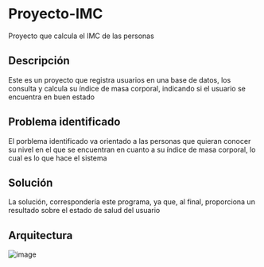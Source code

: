 # Proyecto-IMC
Proyecto que calcula el IMC de las personas
## Descripción
Este es un proyecto que registra usuarios en una base de datos, los consulta y calcula su índice de masa corporal, indicando si el usuario se encuentra en buen estado
## Problema identificado
El porblema identificado va orientado a las personas que quieran conocer su nivel en el que se encuentran en cuanto a su índice de masa corporal, lo cual es lo que hace el sistema
## Solución
La solución, correspondería este programa, ya que, al final, proporciona un resultado sobre el estado de salud del usuario
## Arquitectura
![image](https://user-images.githubusercontent.com/54690234/119583548-76bb7580-bd8c-11eb-8b60-e4a5cc1dadb9.png)
